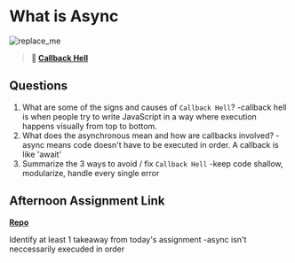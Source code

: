 # What is Async

![replace_me](https://codeworks.blob.core.windows.net/public/assets/img/illustrations/placeholder.svg)

> **📖 [Callback Hell](https://codeworksacademy.com/fs-student-guide/resources/wk4/01-Callbacks)**

## Questions

1. What are some of the signs and causes of `Callback Hell`?
-callback hell is when people try to write JavaScript in a way where execution happens visually from top to bottom.
2. What does the asynchronous mean and how are callbacks involved?
-async means code doesn't have to be executed in order. A callback is like 'await'
3. Summarize the 3 ways to avoid / fix `Callback Hell`
-keep code shallow, modularize, handle every single error
## Afternoon Assignment Link

**[Repo](https://github.com/rtuscany23/trivia.git)**

Identify at least 1 takeaway from today's assignment
-async isn't neccessarily execuded in order

